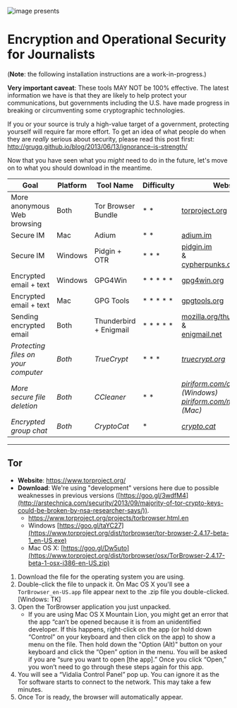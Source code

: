 ![image](http://hackshackers.com/wp-content/uploads/logos/chapters/nyc_side.gif) presents
# Encryption and Operational Security for Journalists

(**Note**: the following installation instructions are a work-in-progress.)

**Very important caveat**: These tools MAY NOT be 100% effective. The latest information we have is that they are likely to help protect your communications, but governments including the U.S. have made progress in breaking or circumventing some cryptographic technologies.

If you or your source is truly a high-value target of a government, protecting yourself will require far more effort. To get an idea of what people do when they are *really* serious about security, please read this post first: http://grugq.github.io/blog/2013/06/13/ignorance-is-strength/

Now that you have seen what you *might* need to do in the future, let's move on to what you should download in the meantime. 

Goal | Platform | Tool Name | Difficulty | Website
---- | -------- | --------- | ---------- | -------
More anonymous Web browsing | Both | Tor Browser Bundle | * * | [torproject.org][tor] ([downloads](https://www.torproject.org/projects/torbrowser.html.en))
Secure IM | Mac | Adium | * * | [adium.im][adium]
Secure IM | Windows | Pidgin + OTR | * * * | [pidgin.im](http://pidgin.im/)<br>&<br>[cypherpunks.ca/otr](http://www.cypherpunks.ca/otr/)
Encrypted email + text | Windows | GPG4Win | * * * * * | [gpg4win.org](http://www.gpg4win.org/) 
Encrypted email + text | Mac | GPG Tools | * * * * * | [gpgtools.org][gpgtools]
Sending encrypted email | Both | Thunderbird + Enigmail | * * * * * | [mozilla.org/thunderbird][thunderbird]<br>&<br>[enigmail.net][enigmail]
*Protecting files on your computer* | *Both* | *TrueCrypt* | * * * | [*truecrypt.org*][truecrypt]
*More secure file deletion* | *Both* | *CCleaner* | * * | *[piriform.com/ccleaner](http://www.piriform.com/mac/ccleaner) (Windows)<br>[piriform.com/mac/ccleaner](http://www.piriform.com/mac/ccleaner) (Mac)*
*Encrypted group chat* | *Both* | *CryptoCat* | * | *[crypto.cat][cryptocat]*

[tor]: https://www.torproject.org/
[adium]: https://adium.im/
[gpgtools]: https://gpgtools.org/
[thunderbird]: https://www.mozilla.org/en-US/thunderbird/
[enigmail]: https://www.enigmail.net/
[truecrypt]: http://www.truecrypt.org/
[cryptocat]: https://crypto.cat/

---

## Tor

* **Website**: https://www.torproject.org/
* **Download**: We're using "development" versions here due to possible weaknesses in previous versions ([https://goo.gl/3wdfM4](http://arstechnica.com/security/2013/09/majority-of-tor-crypto-keys-could-be-broken-by-nsa-researcher-says/)).
  * https://www.torproject.org/projects/torbrowser.html.en
  * Windows [https://goo.gl/taYC27](https://www.torproject.org/dist/torbrowser/tor-browser-2.4.17-beta-1_en-US.exe)
  * Mac OS X: [https://goo.gl/Dw5uto](https://www.torproject.org/dist/torbrowser/osx/TorBrowser-2.4.17-beta-1-osx-i386-en-US.zip)

1. Download the file for the operating system you are using.
2. Double-click the file to unpack it. On Mac OS X you'll see a `TorBrowser_en-US.app` file appear next to the .zip file you double-clicked. [Windows: TK]
3. Open the TorBrowser application you just unpacked.
   * If you are using Mac OS X Mountain Lion, you might get an error that the app “can’t be opened because it is from an unidentified developer. If this happens, right-click on the app (or hold down “Control” on your keyboard and then click on the app) to show a menu on the file. Then hold down the "Option (Alt)" button on your keyboard and click the “Open” option in the menu. You will be asked if you are “sure you want to open [the app].” Once you click “Open,” you won’t need to go through these steps again for this app.
4. You will see a “Vidalia Control Panel” pop up. You can ignore it as the Tor software starts to connect to the network. This may take a few minutes.
5. Once Tor is ready, the browser will automatically appear.
